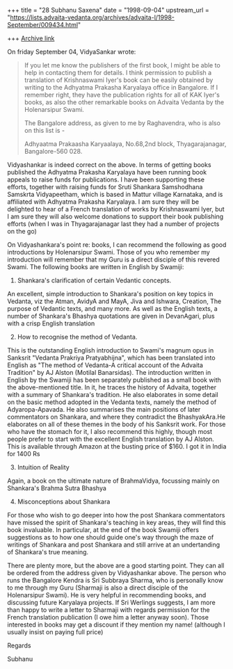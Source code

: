 +++
title = "28 Subhanu Saxena"
date = "1998-09-04"
upstream_url = "https://lists.advaita-vedanta.org/archives/advaita-l/1998-September/009434.html"

+++
[Archive link](https://lists.advaita-vedanta.org/archives/advaita-l/1998-September/009434.html)

On friday September 04, VidyaSankar wrote:

> If you let me know the publishers of the first book, I might be able
> to
> help in contacting them for details. I think permission to publish a
> translation of Krishnaswami Iyer's book can be easily obtained by
> writing
> to the Adhyatma Prakasha Karyalaya office in Bangalore. If I remember
> right, they have the publication rights for all of KAK Iyer's books,
> as
> also the other remarkable books on Advaita Vedanta by the Holenarsipur
> Swami.
>
> The Bangalore address, as given to me by Raghavendra, who is also on
> this
> list is -
>
> Adhyaatma Prakaasha Karyaalaya,
> No.68,2nd block,
> Thyagarajanagar,
> Bangalore-560 028.
>
Vidyashankar is indeed correct on the above.  In terms of getting books
published  the Adhyatma Prakasha Karyalaya have been running book
appeals to raise funds for publications. I have been supporting these
efforts, together with raising funds for Sruti Shankara Samshodhana
Samskrta Vidyapeetham, which is based in Mattur village Karnataka, and
is affiliated with Adhyatma Prakasha Karyalaya.  I am sure they will be
delighted to hear of a French translation of works by Krishnaswami Iyer,
but I am sure they will also welcome donations to support their book
publishing efforts (when I was in Thyagarajanagar last they had a number
of projects on the go)

On Vidyashankara's point re: books, I can recommend the following as
good introductions by Holenarsipur Swami. Those of you who remember my
introduction will remember that my Guru is a direct disciple of this
revered Swami.  The following books are written in English by Swamiji:

1) Shankara's clarification of certain Vedantic concepts.

An excellent, simple introduction to Shankara's position on key topics
in Vedanta, viz the Atman, AvidyA and MayA, Jiva and Ishwara, Creation,
The purpose of Vedantic texts, and many more. As well as the English
texts, a  number of Shankara's Bhashya quotations are given in
DevanAgari, plus with a crisp English translation

2) How to recognise the method of Vedanta.

This is the outstanding English introduction to Swami's magnum opus in
Sanksrit "Vedanta Prakriya Pratyabhijna", which has been translated into
English as "The method of Vedanta-A critical account of the Advaita
Tradition" by AJ Alston (Motilal Banarsidas).  The introduction written
in English by the Swamiji has been separately published as a small book
with the above-mentioned title. In it, he traces the history of Advaita,
together with a summary of Shankara's tradition. He also elaborates in
some detail on the basic method adopted in the Vedanta texts, namely the
method of Adyaropa-Apavada.  He also summarises the main positions of
later commentators on Shankara, and where they contradict the
BhashyakAra.He elaborates on all of these themes in the body of his
Sanksrit work. For those who have the stomach for it, I also recommend
this highly, though most people prefer to start with the excellent
English translation by AJ Alston.  This is available through Amazon at
the busting price of $160. I got it in India for 1400 Rs

3) Intuition of Reality

Again, a book on the ultimate nature of BrahmaVidya, focussing mainly on
Shankara's Brahma Sutra Bhashya

4) Misconceptions about Shankara

For those who wish to go deeper into how the post Shankara commentators
have missed the spirit of Shankara's teaching in key areas, they will
find this book invaluable. In particular, at the end of the book Swamiji
offers  suggestions as to how one should guide one's way through the
maze of writings of Shankara and post Shankara and still arrive at  an
undertanding of Shankara's true meaning.

There are plenty more, but the above are a good starting point. They can
all be ordered from the address given by Vidyashankar above.  The person
who runs the Bangalore Kendra is Sri Subbraya Sharma, who is personally
know to me through my Guru (Sharmaji is also a direct disciple of the
Holenarsipur Swami).
He is very helpful in recommending books, and discussing future
Karyalaya projects.  If Sri Werlings suggests, I am more than happy to
write a letter to Sharmaji with regards permission for the French
translation publication (I owe him a letter anyway soon). Those
interested in books may get a discount if they mention my name!
(although I usually insist on paying full price)


Regards

Subhanu

